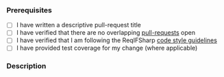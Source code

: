 ### Prerequisites

- [ ] I have written a descriptive pull-request title
- [ ] I have verified that there are no overlapping [pull-requests](https://github.com/STARIONGROUP/Mercurio/pulls) open
- [ ] I have verified that I am following the ReqIFSharp [code style guidelines](https://raw.githubusercontent.com/STARIONGROUP/Mercurio/master/.github/CONTRIBUTING.md)
- [ ] I have provided test coverage for my change (where applicable)

### Description
<!-- A description of the changes proposed in the pull-request -->

<!-- Thanks for contributing to Mercurio! -->